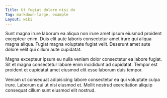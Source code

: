 ```yaml
---
Title: Ut fugiat dolore nisi do
Tag: markdown-large, example
Layout: wiki
---
```

Sunt magna irure laborum ea aliqua non irure amet ipsum eiusmod proident excepteur enim. Duis elit aute laboris consectetur amet irure qui aliqua magna aliqua. Fugiat magna voluptate fugiat velit. Deserunt amet aute dolore velit qui cillum aute cupidatat.

Magna excepteur ipsum eu nulla veniam dolor consectetur ea labore fugiat. Sit et magna consectetur labore enim incididunt ad cupidatat. Tempor est proident et cupidatat amet eiusmod elit esse laborum duis tempor.

Veniam ut consequat adipisicing labore consectetur ea qui voluptate culpa irure. Laborum qui ut nisi eiusmod et. Mollit nostrud exercitation aliquip consequat cillum sunt eiusmod elit nostrud.